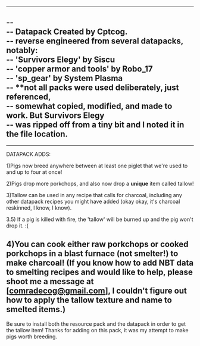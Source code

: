 ------------------------------------------------------------------------------------------
--											
--			Datapack Created by Cptcog.					
--		reverse engineered from several datapacks, notably:			
--		'Survivors Elegy' by Siscu						
--		'copper armor and tools' by Robo_17					
--		'sp_gear' by System Plasma						
--		**not all packs were used deliberately, just referenced, 		
--		somewhat copied, modified, and made to work. But Survivors Elegy 	
--		was ripped off from a tiny bit and I noted it in the file location.	
--											
------------------------------------------------------------------------------------------
DATAPACK ADDS:

1)Pigs now breed anywhere between at least one piglet that we're used to and up to four at once!

2)Pigs drop more porkchops, and also now drop a **unique** item called tallow!

3)Tallow can be used in any recipe that calls for charcoal, including any other datapack recipes
you might have added (okay okay, it's charcoal reskinned, I know, I know).

3.5) If a pig is killed with fire, the 'tallow' will be burned up and the pig won't drop it. :(

4)You can cook either raw porkchops or cooked porkchops in a blast furnace (not smelter!) to make charcoal! (If you know how to add NBT data to smelting recipes and would like to help, please  shoot me a message at [comradecog@gmail.com],
I couldn't figure out how to apply the tallow texture and name to smelted items.)
------------------------------------------------------------------------------------------
Be sure to install both the resource pack and the datapack in order to get the tallow item! Thanks for adding on this pack, it was my attempt to make pigs worth breeding.
